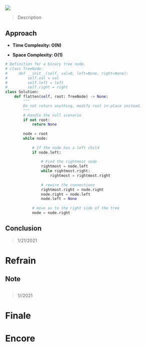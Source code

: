 # 

![](https://img.shields.io/badge/Difficulty-Medium-%23f0ad4e)

> Description
> 
> 

## Approach


- **Time Complexity: O(N)**

- **Space Complexity: O(1)**

```python
# Definition for a binary tree node.
# class TreeNode:
#     def __init__(self, val=0, left=None, right=None):
#         self.val = val
#         self.left = left
#         self.right = right
class Solution:
    def flatten(self, root: TreeNode) -> None:
        """
        Do not return anything, modify root in-place instead.
        """
        # Handle the null scenario
        if not root:
            return None
        
        node = root
        while node:
            
            # If the node has a left child
            if node.left:
                
                # Find the rightmost node
                rightmost = node.left
                while rightmost.right:
                    rightmost = rightmost.right
                
                # rewire the connections
                rightmost.right = node.right
                node.right = node.left
                node.left = None
            
            # move on to the right side of the tree
            node = node.right
```


## Conclusion

> 1/21/2021

# Refrain

## Note

```python

```

> 1//2021

# Finale

# Encore
